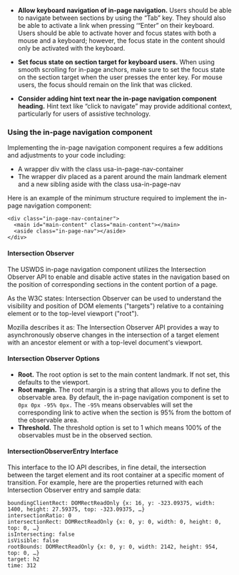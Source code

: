 - **Allow keyboard navigation of in-page navigation.** Users should be able to navigate between sections by using the “Tab” key. They should also be able to activate a link when pressing ‘“Enter” on their keyboard. Users should be able to activate hover and focus states with both a mouse and a keyboard; however, the focus state in the content should only be activated with the keyboard.

- **Set focus state on section target for keyboard users.** When using smooth scrolling for in-page anchors, make sure to set the focus state on the section target when the user presses the enter key. For mouse users, the focus should remain on the link that was clicked.

- **Consider adding hint text near the in-page navigation component heading.** Hint text like “click to navigate” may provide additional context, particularly for users of assistive technology.

### Using the in-page navigation component
Implementing the in-page navigation component requires a few additions and adjustments to your code including:

- A wrapper div with the class usa-in-page-nav-container
- The wrapper div placed as a parent around the main landmark element and a new sibling aside with the class usa-in-page-nav

Here is an example of the minimum structure required to implement the in-page navigation component:
```
<div class="in-page-nav-container">
  <main id="main-content" class="main-content"></main>
  <aside class="in-page-nav"></aside>
</div>
```
#### ​Intersection Observer
The USWDS in-page navigation component utilizes the Intersection Observer API to enable and disable active states in the navigation based on the position of corresponding sections in the content portion of a page. 

As the W3C states: Intersection Observer can be used to understand the visibility and position of DOM elements ("targets") relative to a containing element or to the top-level viewport ("root").

Mozilla describes it as: The Intersection Observer API provides a way to asynchronously observe changes in the intersection of a target element with an ancestor element or with a top-level document's viewport.

#### Intersection Observer Options
- **Root.** The root option is set to the main content landmark. If not set, this defaults to the viewport.
- **Root margin.** The root margin is a string that allows you to define the observable area. By default, the in-page navigation component is set to `0px 0px -95% 0px.` The `-95%` means observables will set the corresponding link to active when the section is 95% from the bottom of the observable area.
- **Threshold.** The threshold option is set to 1 which means 100% of the observables must be in the observed section.

#### IntersectionObserverEntry Interface
This interface to the IO API describes, in fine detail, the intersection between the target element and its root container at a specific moment of transition. For example, here are the properties returned with each Intersection Observer entry and sample data:
```
boundingClientRect: DOMRectReadOnly {x: 16, y: -323.09375, width: 1400, height: 27.59375, top: -323.09375, …}
intersectionRatio: 0
intersectionRect: DOMRectReadOnly {x: 0, y: 0, width: 0, height: 0, top: 0, …}
isIntersecting: false
isVisible: false
rootBounds: DOMRectReadOnly {x: 0, y: 0, width: 2142, height: 954, top: 0, …}
target: h2
time: 312
```